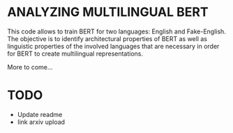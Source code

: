 
# ANALYZING MULTILINGUAL BERT

This code allows to train BERT for two languages: English and Fake-English. 
The objective is to identify architectural properties of BERT as well as 
linguistic properties of the involved languages that are necessary in order for 
BERT to create multilingual representations. 


More to come...


# TODO
* Update readme
* link arxiv upload